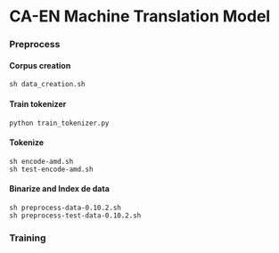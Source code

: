 # CA-EN Machine Translation Model

### Preprocess

#### Corpus creation

```
sh data_creation.sh
```


#### Train tokenizer
```
python train_tokenizer.py
```

#### Tokenize

```
sh encode-amd.sh
sh test-encode-amd.sh
```

#### Binarize and Index de data

```
sh preprocess-data-0.10.2.sh
sh preprocess-test-data-0.10.2.sh
```

### Training




